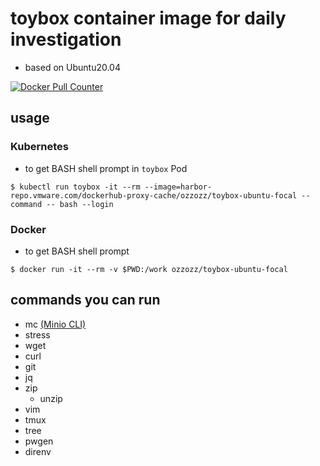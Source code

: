 # toybox container image for daily investigation
- based on Ubuntu20.04

[![Docker Pull Counter](https://img.shields.io/docker/pulls/ozzozz/toybox-ubuntu-focal.svg)](https://hub.docker.com/r/ozzozz/toybox-ubuntu-focal/)

## usage

### Kubernetes
- to get BASH shell prompt in `toybox` Pod

```
$ kubectl run toybox -it --rm --image=harbor-repo.vmware.com/dockerhub-proxy-cache/ozzozz/toybox-ubuntu-focal --command -- bash --login
```

### Docker
- to get BASH shell prompt

```
$ docker run -it --rm -v $PWD:/work ozzozz/toybox-ubuntu-focal
```

## commands you can run

* mc [(Minio CLI)](https://docs.minio.io/docs/minio-client-quickstart-guide)
* stress
* wget
* curl
* git
* jq
* zip
  * unzip
* vim
* tmux
* tree
* pwgen
* direnv
